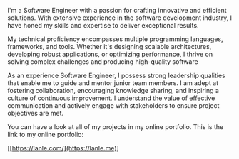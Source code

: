 I'm a Software Engineer with a passion for crafting innovative and efficient solutions. With extensive experience in the software development industry, I have honed my skills and expertise to deliver exceptional results.

My technical proficiency encompasses multiple programming languages, frameworks, and tools. Whether it's designing scalable architectures, developing robust applications, or optimizing performance, I thrive on solving complex challenges and producing high-quality software

As an experience Software Engineer, I possess strong leadership qualities that enable me to guide and mentor junior team members. I am adept at fostering collaboration, encouraging knowledge sharing, and inspiring a culture of continuous improvement. I understand the value of effective communication and actively engage with stakeholders to ensure project objectives are met.

You can have a look at all of my projects in my online portfolio. This is the link to my online portfolio: 

[[https://lanle.com/](https://lanle.me)]
